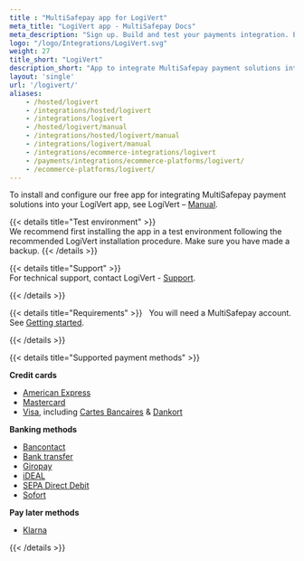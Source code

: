 ```yaml
---
title : "MultiSafepay app for LogiVert"
meta_title: "LogiVert app - MultiSafepay Docs"
meta_description: "Sign up. Build and test your payments integration. Explore our products and services. Use our API reference, SDKs, and wrappers. Get support."
logo: "/logo/Integrations/LogiVert.svg"
weight: 27
title_short: "LogiVert"
description_short: "App to integrate MultiSafepay payment solutions into your LogiVert app"
layout: 'single'
url: '/logivert/'
aliases: 
    - /hosted/logivert
    - /integrations/hosted/logivert
    - /integrations/logivert
    - /hosted/logivert/manual
    - /integrations/hosted/logivert/manual
    - /integrations/logivert/manual
    - /integrations/ecommerce-integrations/logivert
    - /payments/integrations/ecommerce-platforms/logivert/
    - /ecommerce-platforms/logivert/
---
```

To install and configure our free app for integrating MultiSafepay payment solutions into your LogiVert app, see LogiVert – [Manual](https://confluence.prezent.nl/display/LOGIVERTMAN/Het+specificeren+van+betalingswijzen).

{{< details title="Test environment" >}}
&nbsp;  
We recommend first installing the app in a test environment following the recommended LogiVert installation procedure. Make sure you have made a backup.
{{< /details >}}

{{< details title="Support" >}}
&nbsp;  
For technical support, contact LogiVert - [Support](https://www.logivert.com/nl/support/c-10).

{{< /details >}}

{{< details title="Requirements" >}}
&nbsp; 
You will need a MultiSafepay account. See [Getting started](/getting-started/).

{{< /details >}}

{{< details title="Supported payment methods" >}}

**Credit cards**

- [American Express](/payments/methods/credit-and-debit-cards/american-express)
- [Mastercard](/payments/methods/credit-and-debit-cards/mastercard)
- [Visa](/payments/methods/credit-and-debit-cards/visa), including [Cartes Bancaires](/payments/methods/credit-and-debit-cards/cartes-bancaires) & [Dankort](/payments/methods/credit-and-debit-cards/dankort)

**Banking methods**

- [Bancontact](/payments/methods/banks/bancontact)
- [Bank transfer](/payments/methods/banks/bank-transfer)
- [Giropay](/payments/methods/banks/giropay)
- [iDEAL](/payments/methods/banks/ideal)
- [SEPA Direct Debit](/payments/methods/banks/sepa-direct-debit)
- [Sofort](/payments/methods/banks/sofort-banking)

**Pay later methods**

+ [Klarna](/payments/methods/billing-suite/klarna)

{{< /details >}}



